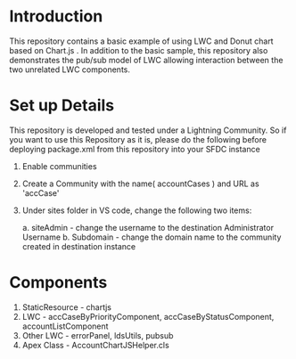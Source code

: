 # Introduction

This repository contains a basic example of using LWC and Donut chart based on Chart.js .
In addition to the basic sample, this repository also demonstrates the pub/sub model of LWC allowing interaction between the two unrelated LWC components. 

# Set up Details
This repository is developed and tested under a Lightning Community. 
So if you want to use this Repository as it is, please do the following before deploying package.xml from this repository into your SFDC instance
1. Enable communities
2. Create a Community with the name( accountCases ) and URL as 'accCase'
3. Under sites folder in VS code, change the following two items:

    a. siteAdmin - change the username to the destination Administrator Username
    b. Subdomain - change the domain name to the community created in destination instance

# Components
1. StaticResource - chartjs
2. LWC - accCaseByPriorityComponent, accCaseByStatusComponent, accountListComponent
3. Other LWC - errorPanel, ldsUtils, pubsub
4. Apex Class - AccountChartJSHelper.cls